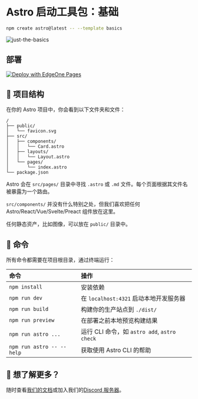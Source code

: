 # Astro 启动工具包：基础

```sh
npm create astro@latest -- --template basics
```

![just-the-basics](https://github.com/withastro/astro/assets/2244813/a0a5533c-a856-4198-8470-2d67b1d7c554)

## 部署

[![Deploy with EdgeOne Pages](https://cdnstatic.tencentcs.com/edgeone/pages/deploy.svg)](https://console.cloud.tencent.com/edgeone/pages/new?from=github&template=astro-template)


## 🚀 项目结构

在你的 Astro 项目中，你会看到以下文件夹和文件：

```text
/
├── public/
│   └── favicon.svg
├── src/
│   ├── components/
│   │   └── Card.astro
│   ├── layouts/
│   │   └── Layout.astro
│   └── pages/
│       └── index.astro
└── package.json
```

Astro 会在 `src/pages/` 目录中寻找 `.astro` 或 `.md` 文件。每个页面根据其文件名被暴露为一个路由。

`src/components/` 并没有什么特别之处，但我们喜欢把任何 Astro/React/Vue/Svelte/Preact 组件放在这里。

任何静态资产，比如图像，可以放在 `public/` 目录中。

## 🧞 命令

所有命令都需要在项目根目录，通过终端运行：

| 命令                      | 操作                                             |
| :------------------------ | :----------------------------------------------- |
| `npm install`             | 安装依赖                                          |
| `npm run dev`             | 在 `localhost:4321` 启动本地开发服务器           |
| `npm run build`           | 构建你的生产站点到 `./dist/`                     |
| `npm run preview`         | 在部署之前本地预览构建结果                       |
| `npm run astro ...`       | 运行 CLI 命令，如 `astro add`, `astro check`     |
| `npm run astro -- --help` | 获取使用 Astro CLI 的帮助                        |

## 👀 想了解更多？

随时查看[我们的文档](https://docs.astro.build)或加入我们的[Discord 服务器](https://astro.build/chat)。

